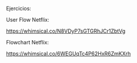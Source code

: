 Ejercicios:

User Flow Netflix:

https://whimsical.co/N8VDyP7sGTGRhJCr1ZbtVg

Flowchart Netflix:

https://whimsical.co/6WEGUqTc4P62HxR6ZmKXrh

